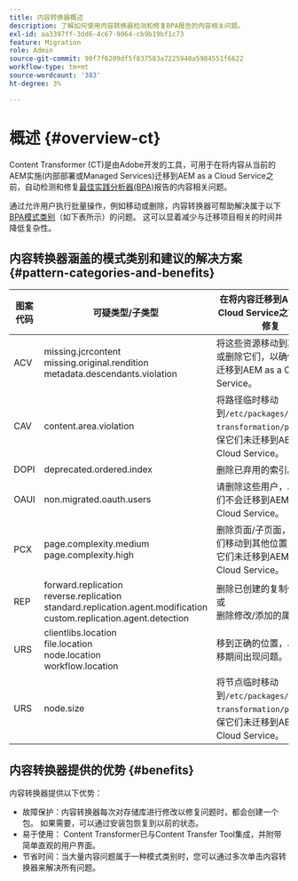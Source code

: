 ```yaml
---
title: 内容转换器概述
description: 了解如何使用内容转换器检测和修复BPA报告的内容相关问题。
exl-id: aa3397ff-3dd6-4c67-9064-cb9b19bf1c73
feature: Migration
role: Admin
source-git-commit: 90f7f6209df5f837583a7225940a5984551f6622
workflow-type: tm+mt
source-wordcount: '383'
ht-degree: 3%

---
```


# 概述 {#overview-ct}

Content Transformer (CT)是由Adobe开发的工具，可用于在将内容从当前的AEM实施(内部部署或Managed Services)迁移到AEM as a Cloud Service之前，自动检测和修复[最佳实践分析器(BPA)](/help/journey-migration/best-practices-analyzer/overview-best-practices-analyzer.md)报告的内容相关问题。

通过允许用户执行批量操作，例如移动或删除，内容转换器可帮助解决属于以下[BPA模式类别](https://experienceleague.adobe.com/docs/experience-manager-pattern-detection/table-of-contents/aso.html)（如下表所示）的问题。 这可以显着减少与迁移项目相关的时间并降低复杂性。

## 内容转换器涵盖的模式类别和建议的解决方案 {#pattern-categories-and-benefits}

| 图案代码 | 可疑类型/子类型 | 在将内容迁移到AEM as a Cloud Service之前的潜在修复 |
|--------------|--------------------------------------------------------------------------------------------------------------------|------------------------------------------------------------------------------------------------------------------------------------|
| ACV | missing.jcrcontent <br> missing.original.rendition <br> metadata.descendants.violation | 将这些资源移动到其他位置或删除它们，以确保它们未迁移到AEM as a Cloud Service。 |
| CAV | content.area.violation | 将路径临时移动到`/etc/packages/content-transformation/paths`以确保它们未迁移到AEM as a Cloud Service。 |
| DOPI | deprecated.ordered.index | 删除已弃用的索引。 |
| OAUI | non.migrated.oauth.users | 请删除这些用户，以确保他们不会迁移到AEM as a Cloud Service。 |
| PCX | page.complexity.medium <br> page.complexity.high | 删除页面/子页面，或将它们移动到其他位置，以确保它们未迁移到AEM as a Cloud Service。 |
| REP | forward.replication <br> reverse.replication <br> standard.replication.agent.modification <br> custom.replication.agent.detection | 删除已创建的复制代理。 <br>或<br>删除修改/添加的属性。 |
| URS | clientlibs.location <br> file.location <br> node.location <br> workflow.location | 移到正确的位置，以避免迁移期间出现问题。 |
| URS | node.size | 将节点临时移动到`/etc/packages/content-transformation/paths`以确保它们未迁移到AEM as a Cloud Service。 |

## 内容转换器提供的优势 {#benefits}

内容转换器提供以下优势：

* 故障保护：内容转换器每次对存储库进行修改以修复问题时，都会创建一个包。 如果需要，可以通过安装包恢复到以前的状态。
* 易于使用： Content Transformer已与Content Transfer Tool集成，并附带简单直观的用户界面。
* 节省时间：当大量内容问题属于一种模式类别时，您可以通过多次单击内容转换器来解决所有问题。
